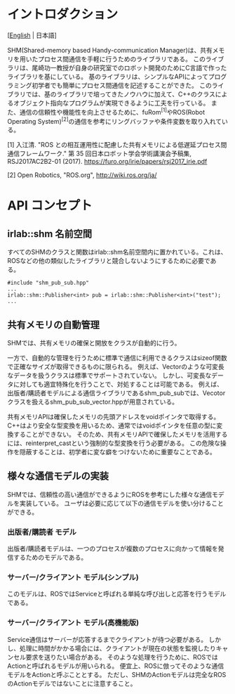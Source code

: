 # イントロダクション
[[English](../md_manual_introduction_en.html) | 日本語]

SHM(Shared-memory based Handy-communication Manager)は、共有メモリを用いたプロセス間通信を手軽に行うためのライブラリである。
このライブラリは、尾崎功一教授が自身の研究室でのロボット開発のためにC言語で作ったライブラリを基にしている。
基のライブラリは、シンプルなAPIによってプログラミング初学者でも簡単にプロセス間通信を記述することができた。
このライブラリでは、基のライブラリで培ってきたノウハウに加えて、C++のクラスによるオブジェクト指向なプログラムが実現できるように工夫を行っている。
また、通信の信頼性や機能性を向上させるために、fuRom<sup>[1]</sup>やROS(Robot Operating System)<sup>[2]</sup>の通信を参考にリングバッファや条件変数を取り入れている。

[1] 入江清. "ROS との相互運用性に配慮した共有メモリによる低遅延プロセス間通信フレームワーク." 第 35 回日本ロボット学会学術講演会予稿集, RSJ2017AC2B2-01 (2017).
    <https://furo.org/irie/papers/rsj2017_irie.pdf>

[2] Open Robotics, "ROS.org", <http://wiki.ros.org/ja/>

# API コンセプト

## irlab::shm 名前空間

すべてのSHMのクラスと関数はirlab::shm名前空間内に置かれている。これは、ROSなどの他の類似したライブラリと競合しないようにするために必要である。
```
#include "shm_pub_sub.hpp"
...
irlab::shm::Publisher<int> pub = irlab::shm::Publisher<int>("test");
...
```

## 共有メモリの自動管理

SHMでは、共有メモリの確保と開放をクラスが自動的に行う。

一方で、自動的な管理を行うために標準で通信に利用できるクラスはsizeof関数で正確なサイズが取得できるものに限られる。
例えば、Vectorのような可変長なデータを扱うクラスは標準でサポートされていない。
しかし、可変長なデータに対しても適宜特殊化を行うことで、対処することは可能である。
例えば、出版者/購読者モデルによる通信ライブラリであるshm_pub_subでは、Vecotorクラスを扱えるshm_pub_sub_vector.hppが用意されている。

共有メモリAPIは確保したメモリの先頭アドレスをvoidポインタで取得する。
C++はより安全な型変換を用いるため、通常ではvoidポインタを任意の型に変換することができない。
そのため、共有メモリAPIで確保したメモリを活用するには、reinterpret_castという強制的な型変換を行う必要がある。
この危険な操作を隠蔽することは、初学者に変な癖をつけないために重要なことである。

## 様々な通信モデルの実装

SHMでは、信頼性の高い通信ができるようにROSを参考にした様々な通信モデルを実装している。
ユーザは必要に応じて以下の通信モデルを使い分けることができる。

### 出版者/購読者 モデル

出版者/購読者モデルは、一つのプロセスが複数のプロセスに向かって情報を発信するためのモデルである。

### サーバー/クライアント モデル(シンプル)

このモデルは、ROSではServiceと呼ばれる単純な呼び出しと応答を行うモデルである。

### サーバー/クライアント モデル(高機能版)

Service通信はサーバーが応答するまでクライアントが待つ必要がある。
しかし、処理に時間がかかる場合には、クライアントが現在の状態を監視したりキャンセル要求を送りたい場合がある。
そのような処理を行うために、ROSではActionと呼ばれるモデルが用いられる。
便宜上、ROSに倣ってそのような通信モデルをActionと呼ぶこととする。
ただし、SHMのActionモデルは完全なROSのActionモデルではないことに注意すること。